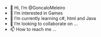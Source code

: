 - 👋 Hi, I’m @GoncaloMeleiro
- 👀 I’m interested in Games
- 🌱 I’m currently learning c#, html and Java
- 💞️ I’m looking to collaborate on ...
- 📫 How to reach me ...

<!---
GoncaloMeleiro/GoncaloMeleiro is a ✨ special ✨ repository because its `README.md` (this file) appears on your GitHub profile.
You can click the Preview link to take a look at your changes.
--->
